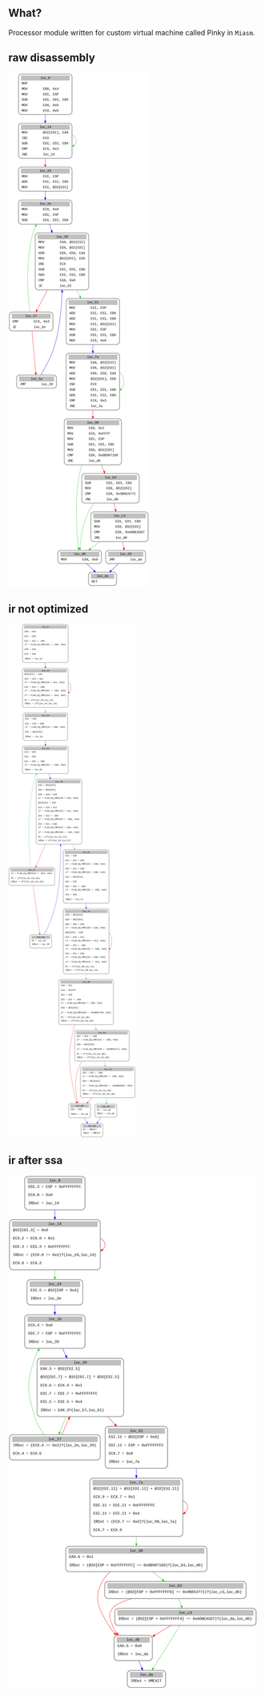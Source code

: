 ## What?

Processor module written for custom virtual machine called Pinky in `Miasm`.

## raw disassembly
![](test.png)

## ir not optimized

![](ira.png)

## ir after ssa

![](ssa.png)

